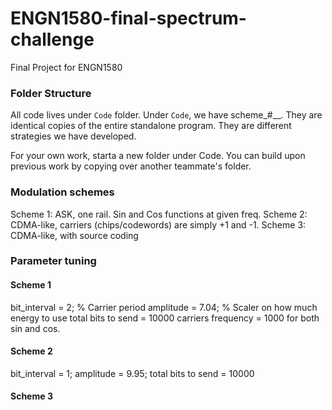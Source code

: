 # ENGN1580-final-spectrum-challenge
Final Project for ENGN1580

### Folder Structure
All code lives under `Code` folder.
Under `Code`, we have scheme\_#\_<description>\_<author>. They are identical copies of the
entire standalone program. They are different strategies we have developed.

For your own work, starta a new folder under Code. You can build upon previous
work by copying over another teammate's folder.

### Modulation schemes
Scheme 1: ASK, one rail. Sin and Cos functions at given freq.
Scheme 2: CDMA-like, carriers (chips/codewords) are simply +1 and -1.
Scheme 3: CDMA-like, with source coding

### Parameter tuning
#### Scheme 1
bit_interval = 2;         % Carrier period
amplitude = 7.04;         % Scaler on how much energy to use
total bits to send = 10000
carriers frequency = 1000 for both sin and cos.

#### Scheme 2
bit_interval = 1;
amplitude = 9.95;
total bits to send = 10000

#### Scheme 3
